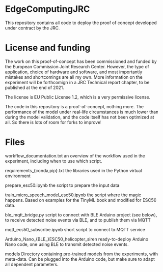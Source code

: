 # EdgeComputingJRC

This repository contains all code to deploy the proof of concept developed under contract by the JRC. 


# License and funding

The work on this proof-of-concept has been commissioned and funded by the European Commission Joint Research Center. However, the type of application, choice of hardware and software, and most importantly mistakes and shortcomings are all my own. More information on the experiment will be forthcomign in a JRC Technical report chapter, to be published at the end of 2021. 

The license is EU Public License 1.2, which is a very permissive license. 

The code in this repository is a proof-of-concept, nothing more. The performance of the model under real-life circumstances is much lower than during the model validation, and the code itself has not been optimized at all. So there is lots of room for forks to improve!


# Files

workflow_documentation.txt
an overview of the workflow used in the experiment, including when to use which script. 

requirements_{conda,pip}.txt
the libraries used in the Python virtual environment

prepare_esc50.ipynb
the script to prepare the input data

train_micro_speech_model_esc50.ipynb
the script where the magic happens. Based on examples for the TinyML book and modified for ESC50 data. 

ble_mqtt_bridge.py
script to connect with BLE Arduino project (see below), to receive detected noise events via BLE, and to publish them via MQTT

mqtt_ecs50_subscribe.ipynb
short script to connect to MQTT service

Arduino_Nano_{BLE_}ESC50_helicopter_siren
ready-to-deploy Arduino Nano code, one using BLE to transmit detected noise events. 

models
Directory containing pre-trained models from the experiments, with meta-data. Can be plugged into the Arduino code, but make sure to adapt all dependent parameters. 
